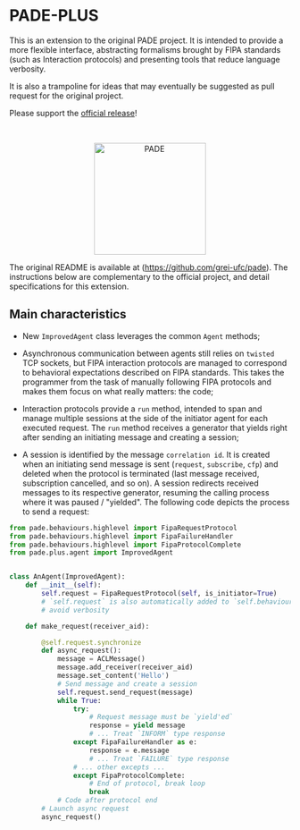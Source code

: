 # PADE-PLUS

This is an extension to the original PADE project. It is intended to provide a more flexible interface, abstracting formalisms brought by FIPA standards (such as Interaction protocols) and presenting tools that reduce language verbosity.

It is also a trampoline for ideas that may eventually be suggested as pull request for the original project.

Please support the [official release](https://github.com/grei-ufc/pade)!

<br>
<p align="center">
    <img src="https://raw.githubusercontent.com/lucassm/Pade/master/pade/images/pade_logo.png" alt="PADE" width="200">
</p>


The original README is available at (https://github.com/grei-ufc/pade).
The instructions below are complementary to the official project, and detail specifications for this extension.

## Main characteristics

- New `ImprovedAgent` class leverages the common `Agent` methods;

- Asynchronous communication between agents still relies on `twisted` TCP sockets, but FIPA interaction protocols are managed to correspond to behavioral expectations described on FIPA standards. This takes the programmer from the task of manually following FIPA protocols and makes them focus on what really matters: the code;

- Interaction protocols provide a `run` method, intended to span and manage multiple sessions at the side of the initiator agent for each executed request. The `run` method receives a generator that yields right after sending an initiating message and creating a session;

- A session is identified by the message `correlation id`. It is created when an initiating send message is sent (`request`, `subscribe`, `cfp`) and deleted when the protocol is terminated (last message received, subscription cancelled, and so on). A session redirects received messages to its respective generator, resuming the calling process where it was paused / "yielded". The following code depicts the process to send a request:

```python
from pade.behaviours.highlevel import FipaRequestProtocol
from pade.behaviours.highlevel import FipaFailureHandler
from pade.behaviours.highlevel import FipaProtocolComplete
from pade.plus.agent import ImprovedAgent


class AnAgent(ImprovedAgent):
    def __init__(self):
        self.request = FipaRequestProtocol(self, is_initiator=True)
        # `self.request` is also automatically added to `self.behaviours` to
        # avoid verbosity

    def make_request(receiver_aid):

        @self.request.synchronize
        def async_request():
            message = ACLMessage()
            message.add_receiver(receiver_aid)
            message.set_content('Hello')
            # Send message and create a session
            self.request.send_request(message)
            while True:
                try:
                    # Request message must be `yield'ed`
                    response = yield message
                    # ... Treat `INFORM` type response
                except FipaFailureHandler as e:
                    response = e.message
                    # ... Treat `FAILURE` type response
                # ... other excepts ...
                except FipaProtocolComplete:
                    # End of protocol, break loop
                    break
            # Code after protocol end
        # Launch async request
        async_request()
```
